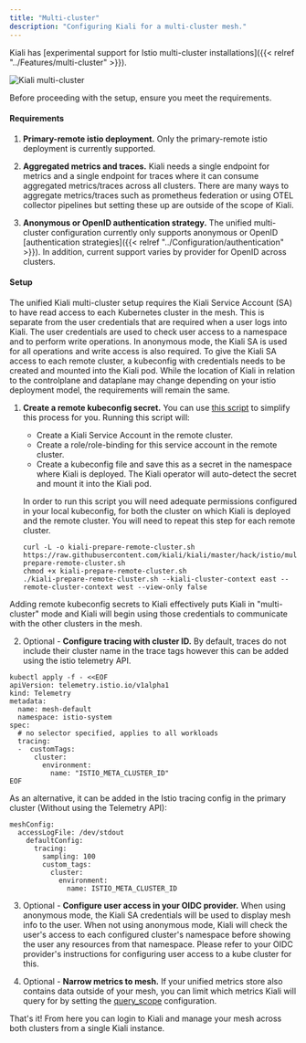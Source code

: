 ```yaml
---
title: "Multi-cluster"
description: "Configuring Kiali for a multi-cluster mesh."
---
```


Kiali has [experimental support for Istio multi-cluster installations]({{< relref "../Features/multi-cluster" >}}).

![Kiali multi-cluster](/images/documentation/configuration/multi-cluster.png)

Before proceeding with the setup, ensure you meet the requirements.

#### Requirements

1. **Primary-remote istio deployment.** Only the primary-remote istio deployment is currently supported.

2. **Aggregated metrics and traces.** Kiali needs a single endpoint for metrics and a single endpoint for traces where it can consume aggregated metrics/traces across all clusters. There are many ways to aggregate metrics/traces such as prometheus federation or using OTEL collector pipelines but setting these up are outside of the scope of Kiali.

3. **Anonymous or OpenID authentication strategy.** The unified multi-cluster configuration currently only supports anonymous or OpenID [authentication strategies]({{< relref "../Configuration/authentication" >}}). In addition, current support varies by provider for OpenID across clusters.

#### Setup

The unified Kiali multi-cluster setup requires the Kiali Service Account (SA) to have read access to each Kubernetes cluster in the mesh. This is separate from the user credentials that are required when a user logs into Kiali. The user credentials are used to check user access to a namespace and to perform write operations. In anonymous mode, the Kiali SA is used for all operations and write access is also required. To give the Kiali SA access to each remote cluster, a kubeconfig with credentials needs to be created and mounted into the Kiali pod. While the location of Kiali in relation to the controlplane and dataplane may change depending on your istio deployment model, the requirements will remain the same.

1. **Create a remote kubeconfig secret.** You can use [this script](https://github.com/kiali/kiali/blob/master/hack/istio/multicluster/kiali-prepare-remote-cluster.sh) to simplify this process for you. Running this script will:

   - Create a Kiali Service Account in the remote cluster.
   - Create a role/role-binding for this service account in the remote cluster.
   - Create a kubeconfig file and save this as a secret in the namespace where Kiali is deployed. The Kiali operator will auto-detect the secret and mount it into the Kiali pod.

   In order to run this script you will need adequate permissions configured in your local kubeconfig, for both the cluster on which Kiali is deployed and the remote cluster. You will need to repeat this step for each remote cluster.

   ```
   curl -L -o kiali-prepare-remote-cluster.sh https://raw.githubusercontent.com/kiali/kiali/master/hack/istio/multicluster/kiali-prepare-remote-cluster.sh
   chmod +x kiali-prepare-remote-cluster.sh
   ./kiali-prepare-remote-cluster.sh --kiali-cluster-context east --remote-cluster-context west --view-only false
   ```

Adding remote kubeconfig secrets to Kiali effectively puts Kiali in "multi-cluster" mode and Kiali will begin using those credentials to communicate with the other clusters in the mesh.

2. Optional - **Configure tracing with cluster ID.** By default, traces do not include their cluster name in the trace tags however this can be added using the istio telemetry API.

```
kubectl apply -f - <<EOF
apiVersion: telemetry.istio.io/v1alpha1
kind: Telemetry
metadata:
  name: mesh-default
  namespace: istio-system
spec:
  # no selector specified, applies to all workloads
  tracing:
  -  customTags:
      cluster:
        environment:
          name: "ISTIO_META_CLUSTER_ID"
EOF
```

As an alternative, it can be added in the Istio tracing config in the primary cluster (Without using the Telemetry API): 

```
meshConfig:
  accessLogFile: /dev/stdout
    defaultConfig:
      tracing:
        sampling: 100
        custom_tags:
          cluster:
            environment:
              name: ISTIO_META_CLUSTER_ID
```

3. Optional - **Configure user access in your OIDC provider.** When using anonymous mode, the Kiali SA credentials will be used to display mesh info to the user. When not using anonymous mode, Kiali will check the user's access to each configured cluster's namespace before showing the user any resources from that namespace. Please refer to your OIDC provider's instructions for configuring user access to a kube cluster for this.

4. Optional - **Narrow metrics to mesh.** If your unified metrics store also contains data outside of your mesh, you can limit which metrics Kiali will query for by setting the [query_scope](/docs/configuration/kialis.kiali.io#.spec.external_services.custom_dashboards.prometheus.query_scope) configuration.

That's it! From here you can login to Kiali and manage your mesh across both clusters from a single Kiali instance.
